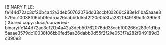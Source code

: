 [BINARY FILE: fe144d72ac3cf20b4a42a3deb50762076dd33ccbf00266c283e1d1ba5aaae3579dc10038f06bb0fed5aa26dabb0d55f2f20e053f7a282f949189d3c390e3]
Stored copy: docs/converted-binary/fe144d72ac3cf20b4a42a3deb50762076dd33ccbf00266c283e1d1ba5aaae3579dc10038f06bb0fed5aa26dabb0d55f2f20e053f7a282f949189d3c390e3
